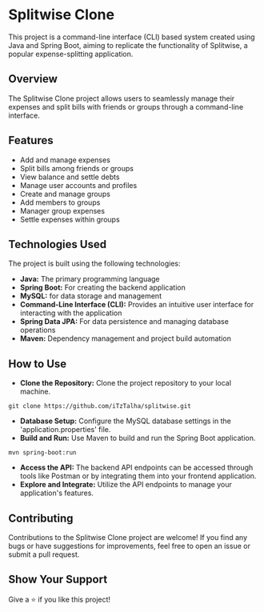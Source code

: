 # Splitwise Clone
This project is a command-line interface (CLI) based system created using Java and Spring Boot, aiming to replicate the functionality of Splitwise, a popular expense-splitting application.

## Overview
The Splitwise Clone project allows users to seamlessly manage their expenses and split bills with friends or groups through a command-line interface.

## Features
* Add and manage expenses
* Split bills among friends or groups
* View balance and settle debts
* Manage user accounts and profiles
* Create and manage groups
* Add members to groups
* Manager group expenses
* Settle expenses within groups

## Technologies Used
The project is built using the following technologies:

* **Java:** The primary programming language
* **Spring Boot:** For creating the backend application
* **MySQL:** for data storage and management
* **Command-Line Interface (CLI):** Provides an intuitive user interface for interacting with the application
* **Spring Data JPA:** For data persistence and managing database operations
* **Maven:** Dependency management and project build automation

## How to Use
* **Clone the Repository:** Clone the project repository to your local machine.
```console 
git clone https://github.com/iTzTalha/splitwise.git
```
* **Database Setup:** Configure the MySQL database settings in the 'application.properties' file.
* **Build and Run:** Use Maven to build and run the Spring Boot application.
```console 
mvn spring-boot:run
```
* **Access the API:** The backend API endpoints can be accessed through tools like Postman or by integrating them into your frontend application.
* **Explore and Integrate:** Utilize the API endpoints to manage your application's features.

## Contributing
Contributions to the Splitwise Clone project are welcome! If you find any bugs or have suggestions for improvements, feel free to open an issue or submit a pull request.

## Show Your Support
Give a ⭐️ if you like this project!
